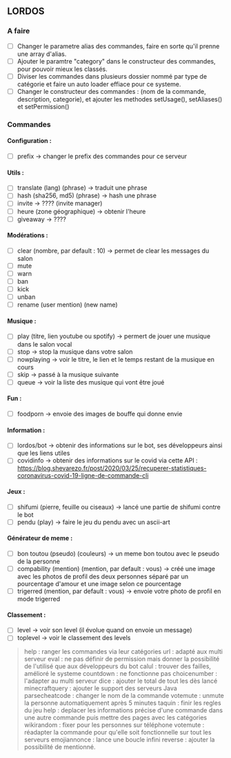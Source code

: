 ## LORDOS

### A faire
- [ ] Changer le parametre alias des commandes, faire en sorte qu'il prenne une array d'alias.
- [ ] Ajouter le paramtre "category" dans le constructeur des commandes, pour pouvoir mieux les classés.
- [ ] Diviser les commandes dans plusieurs dossier nommé par type de catégorie et faire un auto loader effiace pour ce systeme.
- [ ] Changer le constructeur des commandes : (nom de la commande, description, categorie), et ajouter les methodes setUsage(), setAliases() et setPermission()

### Commandes
#### Configuration :
- [ ] prefix -> changer le prefix des commandes pour ce serveur

#### Utils :
- [ ] translate (lang) (phrase) -> traduit une phrase
- [ ] hash (sha256, md5) (phrase) -> hash une phrase
- [ ] invite -> ???? (invite manager)
- [ ] heure (zone géographique) -> obtenir l'heure
- [ ] giveaway -> ????

#### Modérations :
- [ ] clear (nombre, par default : 10) -> permet de clear les messages du salon
- [ ] mute
- [ ] warn
- [ ] ban
- [ ] kick 
- [ ] unban
- [ ] rename (user mention) (new name)

#### Musique :
- [ ] play (titre, lien youtube ou spotify) -> permert de jouer une musique dans le salon vocal
- [ ] stop -> stop la musique dans votre salon
- [ ] nowplaying -> voir le titre, le lien et le temps restant de la musique en cours
- [ ] skip -> passé à la musique suivante
- [ ] queue -> voir la liste des musique qui vont être joué

#### Fun :
- [ ] foodporn -> envoie des images de bouffe qui donne envie

#### Information :
- [ ] lordos/bot -> obtenir des informations sur le bot, ses développeurs ainsi que les liens utiles
- [ ] covidinfo -> obtenir des informations sur le covid via cette API : https://blog.shevarezo.fr/post/2020/03/25/recuperer-statistiques-coronavirus-covid-19-ligne-de-commande-cli

#### Jeux :
- [ ] shifumi (pierre, feuille ou ciseaux) -> lancé une partie de shifumi contre le bot
- [ ] pendu (play) -> faire le jeu du pendu avec un ascii-art

#### Générateur de meme :
- [ ] bon toutou (pseudo) (couleurs) -> un meme bon toutou avec le pseudo de la personne
- [ ] compability (mention) (mention, par default : vous) -> créé une image avec les photos de profil des deux personnes séparé par un pourcentage d'amour et une image selon ce pourcentage
- [ ] trigerred (mention, par default : vous) -> envoie votre photo de profil en mode trigerred

#### Classement :
- [ ] level -> voir son level (il évolue quand on envoie un message)
- [ ] toplevel -> voir le classement des levels

> help : ranger les commandes via leur catégories
> url : adapté aux multi serveur
> eval : ne pas définir de permission mais donner la possibilité de l'utilisé que aux développeurs du bot
> calul : trouver des failles, amélioré le systeme
> countdown : ne fonctionne pas
> choicenumber : l'adapter au multi serveur
> dice : ajouter le total de tout les dès lancé
> minecraftquery : ajouter le support des serveurs Java
> parsecheatcode : changer le nom de la commande
> votemute : unmute la personne automatiquement après 5 minutes
> taquin : finir les regles du jeu
> help : deplacer les informations précise d'une commande dans une autre commande puis mettre des pages avec les catégories
> wikirandom : fixer pour les personnes sur téléphone
> votemute : réadapter la commande pour qu'elle soit fonctionnelle sur tout les serveurs
> emojiannonce : lance une boucle infini
> reverse : ajouter la possibilité de mentionné.
